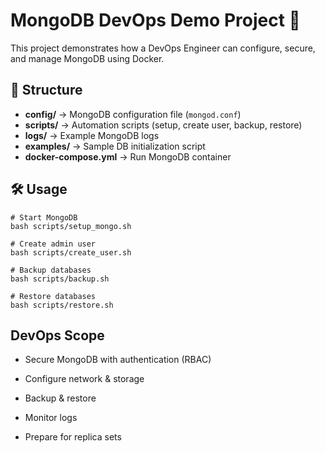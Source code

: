 # MongoDB DevOps Demo Project 🚀

This project demonstrates how a DevOps Engineer can configure, secure, and manage MongoDB using Docker.

## 📂 Structure
- **config/** → MongoDB configuration file (`mongod.conf`)
- **scripts/** → Automation scripts (setup, create user, backup, restore)
- **logs/** → Example MongoDB logs
- **examples/** → Sample DB initialization script
- **docker-compose.yml** → Run MongoDB container

## 🛠 Usage
```
# Start MongoDB
bash scripts/setup_mongo.sh

# Create admin user
bash scripts/create_user.sh

# Backup databases
bash scripts/backup.sh

# Restore databases
bash scripts/restore.sh
```
## DevOps Scope

- Secure MongoDB with authentication (RBAC)

- Configure network & storage

- Backup & restore

- Monitor logs

- Prepare for replica sets